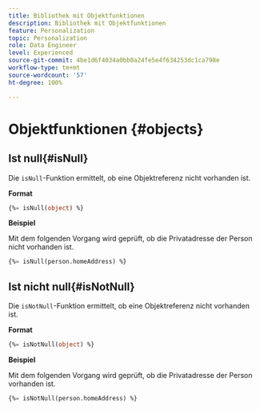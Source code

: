 ```yaml
---
title: Bibliothek mit Objektfunktionen
description: Bibliothek mit Objektfunktionen
feature: Personalization
topic: Personalization
role: Data Engineer
level: Experienced
source-git-commit: 4be1d6f4034a0bb0a24fe5e4f634253dc1ca798e
workflow-type: tm+mt
source-wordcount: '57'
ht-degree: 100%

---
```


# Objektfunktionen {#objects}

## Ist null{#isNull}

Die `isNull`-Funktion ermittelt, ob eine Objektreferenz nicht vorhanden ist.

**Format**

```sql
{%= isNull(object) %}
```

**Beispiel**

Mit dem folgenden Vorgang wird geprüft, ob die Privatadresse der Person nicht vorhanden ist.

```sql
{%= isNull(person.homeAddress) %}
```

## Ist nicht null{#isNotNull}

Die `isNotNull`-Funktion ermittelt, ob eine Objektreferenz nicht vorhanden ist.

**Format**

```sql
{%= isNotNull(object) %}
```

**Beispiel**

Mit dem folgenden Vorgang wird geprüft, ob die Privatadresse der Person vorhanden ist.

```sql
{%= isNotNull(person.homeAddress) %}
```
